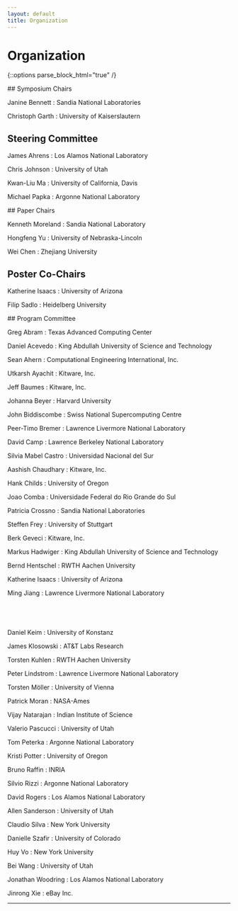 ```yaml
---
layout: default
title: Organization
---
```


# Organization

{::options parse_block_html="true" /}

<div class="left">
## Symposium Chairs

Janine Bennett
: Sandia National Laboratories

Christoph Garth
: University of Kaiserslautern


## Steering Committee

James Ahrens
: Los Alamos National Laboratory

Chris Johnson
: University of Utah

Kwan-Liu Ma
: University of California, Davis

Michael Papka
: Argonne National Laboratory
</div>
<div class="right">
## Paper Chairs

Kenneth Moreland
: Sandia National Laboratory

Hongfeng Yu
: University of Nebraska-Lincoln

Wei Chen
: Zhejiang University

## Poster Co-Chairs

Katherine Isaacs
: University of Arizona

Filip Sadlo
: Heidelberg University
</div>

<div class="left">
## Program Committee

Greg Abram
: Texas Advanced Computing Center

Daniel Acevedo
: King Abdullah University of Science and Technology

Sean Ahern
: Computational Engineering International, Inc.

Utkarsh Ayachit
: Kitware, Inc.

Jeff Baumes
: Kitware, Inc.

Johanna Beyer
: Harvard University

John Biddiscombe
: Swiss National Supercomputing Centre

Peer-Timo Bremer
: Lawrence Livermore National Laboratory

David Camp
: Lawrence Berkeley National Laboratory

Silvia Mabel Castro
: Universidad Nacional del Sur

Aashish Chaudhary
: Kitware, Inc.

Hank Childs
: University of Oregon

Joao Comba
: Universidade Federal do Rio Grande do Sul 

Patricia Crossno
: Sandia National Laboratories

Steffen Frey
: University of Stuttgart 

Berk Geveci
: Kitware, Inc.

Markus Hadwiger
: King Abdullah University of Science and Technology

Bernd Hentschel
: RWTH Aachen University

Katherine Isaacs
: University of Arizona

Ming Jiang
: Lawrence Livermore National Laboratory
</div>
<div class="right">
<h2>&nbsp;</h2>

Daniel Keim
: University of Konstanz

James Klosowski
: AT&T Labs Research

Torsten Kuhlen
: RWTH Aachen University

Peter Lindstrom
: Lawrence Livermore National Laboratory

Torsten Möller
: University of Vienna

Patrick Moran
: NASA-Ames

Vijay Natarajan
: Indian Institute of Science

Valerio Pascucci
: University of Utah

Tom Peterka
: Argonne National Laboratory

Kristi Potter
: University of Oregon

Bruno Raffin
: INRIA

Silvio Rizzi
: Argonne National Laboratory

David Rogers
: Los Alamos National Laboratory

Allen Sanderson
: University of Utah

Claudio Silva
: New York University 

Danielle Szafir
: University of Colorado

Huy Vo
: New York University 

Bei Wang
: University of Utah

Jonathan Woodring
: Los Alamos National Laboratory

Jinrong Xie
: eBay Inc.

</div>

- - -